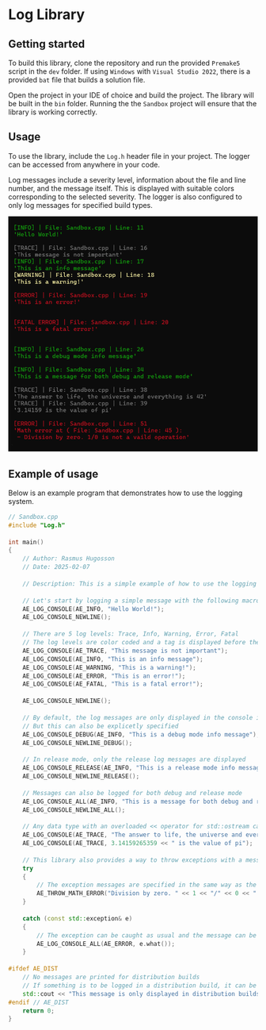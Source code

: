 # Log Library

## Getting started

To build this library, clone the repository and run the provided `Premake5` script in the `dev` folder. If using `Windows` with `Visual Studio 2022`, there is a provided `bat` file that builds a solution file.

Open the project in your IDE of choice and build the project. The library will be built in the `bin` folder. Running the the `Sandbox` project will ensure that the library is working correctly.

## Usage

To use the library, include the `Log.h` header file in your project. The logger can be accessed from anywhere in your code.

Log messages include a severity level, information about the file and line number, and the message itself. This is displayed with suitable colors corresponding to the selected severity. The logger is also configured to only log messages for specified build types.

![Logger](documentation/example.png)

## Example of usage

Below is an example program that demonstrates how to use the logging system.

```c++
// Sandbox.cpp
#include "Log.h"

int main()
{
	// Author: Rasmus Hugosson
	// Date: 2025-02-07

	// Description: This is a simple example of how to use the logging system

	// Let's start by logging a simple message with the following macro
	AE_LOG_CONSOLE(AE_INFO, "Hello World!");
	AE_LOG_CONSOLE_NEWLINE();

	// There are 5 log levels: Trace, Info, Warning, Error, Fatal
	// The log levels are color coded and a tag is displayed before the message
	AE_LOG_CONSOLE(AE_TRACE, "This message is not important");
	AE_LOG_CONSOLE(AE_INFO, "This is an info message");
	AE_LOG_CONSOLE(AE_WARNING, "This is a warning!");
	AE_LOG_CONSOLE(AE_ERROR, "This is an error!");
	AE_LOG_CONSOLE(AE_FATAL, "This is a fatal error!");

	AE_LOG_CONSOLE_NEWLINE();

	// By default, the log messages are only displayed in the console in debug mode
	// But this can also be explicetly specified
	AE_LOG_CONSOLE_DEBUG(AE_INFO, "This is a debug mode info message");
	AE_LOG_CONSOLE_NEWLINE_DEBUG();

	// In release mode, only the release log messages are displayed
	AE_LOG_CONSOLE_RELEASE(AE_INFO, "This is a release mode info message");
	AE_LOG_CONSOLE_NEWLINE_RELEASE();

	// Messages can also be logged for both debug and release mode
	AE_LOG_CONSOLE_ALL(AE_INFO, "This is a message for both debug and release mode");
	AE_LOG_CONSOLE_NEWLINE_ALL();

	// Any data type with an overloaded << operator for std::ostream can be logged
	AE_LOG_CONSOLE(AE_TRACE, "The answer to life, the universe and everything is " << 42);
	AE_LOG_CONSOLE(AE_TRACE, 3.14159265359 << " is the value of pi");

	// This library also provides a way to throw exceptions with a message
	try
	{
		// The exception messages are specified in the same way as the log messages
		AE_THROW_MATH_ERROR("Division by zero. " << 1 << "/" << 0 << " is not a vaild operation");
	}

	catch (const std::exception& e)
	{
		// The exception can be caught as usual and the message can be logged
		AE_LOG_CONSOLE_ALL(AE_ERROR, e.what());
	}

#ifdef AE_DIST
	// No messages are printed for distribution builds
	// If something is to be logged in a distribution build, it can be done with standard C++ functions
	std::cout << "This message is only displayed in distribution builds" << std::endl;
#endif // AE_DIST
	return 0;
}
```